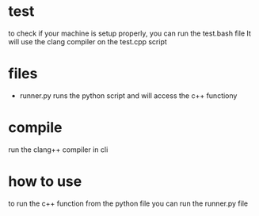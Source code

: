 



# test
to check if your machine is setup properly, you can run the test.bash file
It will use the clang compiler on the test.cpp script



# files
* runner.py
runs the python script and will access the c++ functiony


# compile
run the clang++ compiler in cli


# how to use
to run the c++ function from the python file you can run the runner.py file
